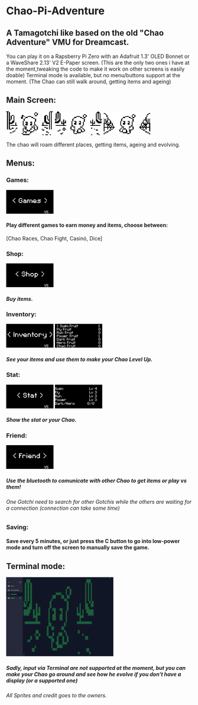 # Chao-Pi-Adventure
## A Tamagotchi like based on the old "Chao Adventure" VMU for Dreamcast.

You can play it on a Rapsberry Pi Zero with an Adafruit 1.3' OLED Bonnet or a WaveShare 2.13' V2 E-Paper screen. (This are the only two ones i have at the moment,tweaking the code to make it work on other screens is easily doable)
Terminal mode is available, but no menu/buttons support at the moment. (The Chao can still walk around, getting items and ageing)

## Main Screen:

![image](https://github.com/GaelicThunder/Chao-Pi-Adventure/blob/main/SpritesJpeg/DebugScreen/ChaoScreen%201.png) ![image](https://github.com/GaelicThunder/Chao-Pi-Adventure/blob/main/SpritesJpeg/DebugScreen/ChaoScreen%202.png) ![image](https://github.com/GaelicThunder/Chao-Pi-Adventure/blob/main/SpritesJpeg/DebugScreen/ChaoScreen%203.png)

The chao will roam different places, getting items, ageing and evolving.



## Menus:

### Games:

![image](https://github.com/GaelicThunder/Chao-Pi-Adventure/blob/main/SpritesJpeg/DebugScreen/ChaoScreen%20Games.png)

#### Play different games to earn money and items, choose between:

[Chao Races, Chao Fight, Casinó, Dice]

### Shop:

![image](https://github.com/GaelicThunder/Chao-Pi-Adventure/blob/main/SpritesJpeg/DebugScreen/ChaoScreen%20Shop.png)

##### Buy items.

### Inventory:

![image](https://github.com/GaelicThunder/Chao-Pi-Adventure/blob/main/SpritesJpeg/DebugScreen/ChaoScreen%20Inventory.png) ![image](https://github.com/GaelicThunder/Chao-Pi-Adventure/blob/main/SpritesJpeg/DebugScreen/ChaoScreen%20Inventory2.png)

##### See your items and use them to make your Chao Level Up.

### Stat:

![image](https://github.com/GaelicThunder/Chao-Pi-Adventure/blob/main/SpritesJpeg/DebugScreen/ChaoScreen%20Stat.png) ![image](https://github.com/GaelicThunder/Chao-Pi-Adventure/blob/main/SpritesJpeg/DebugScreen/ChaoScreen%20Stat2.png)

##### Show the stat or your Chao.

### Friend:

![image](https://github.com/GaelicThunder/Chao-Pi-Adventure/blob/main/SpritesJpeg/DebugScreen/ChaoScreen%20Friend.png)

##### Use the bluetooth to comunicate with other Chao to get items or play vs them!
###### One Gotchi need to search for other Gotchis while the others are waiting for a connection (connection can take some time)


### Saving: 
#### Save every 5 minutes, or just press the C button to go into low-power mode and turn off the screen to manually save the game.

## Terminal mode:

![image](https://github.com/GaelicThunder/Chao-Pi-Adventure/blob/main/SpritesJpeg/DebugScreen/ChaoScreen%20Termina%20Small.gif)

##### Sadly, input via Terminal are not supported at the moment, but you can make your Chao go around and see how he evolve if you don't have a display (or a supported one)

###### All Sprites and credit goes to the owners.

